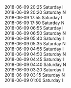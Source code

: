 2018-06-09 20:25 Saturday  I  
2018-06-09 20:20 Saturday  N  
2018-06-09 17:55 Saturday  I  
2018-06-09 17:50 Saturday  N  
2018-06-09 06:55 Saturday  I  
2018-06-09 06:50 Saturday  N  
2018-06-09 05:40 Saturday  I  
2018-06-09 05:35 Saturday  N  
2018-06-09 04:55 Saturday  I  
2018-06-09 04:50 Saturday  N  
2018-06-09 04:45 Saturday  I  
2018-06-09 04:40 Saturday  N  
2018-06-09 03:20 Saturday  I  
2018-06-09 03:15 Saturday  N  
2018-06-09 01:00 Saturday  I  
